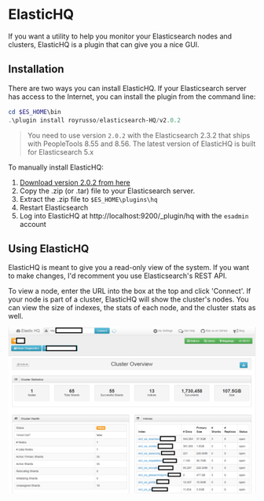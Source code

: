 # ElasticHQ

If you want a utility to help you monitor your Elasticsearch nodes and clusters, ElasticHQ is a plugin that can give you a nice GUI.

## Installation

There are two ways you can install ElasticHQ. If your Elasticsearch server has access to the Internet, you can install the plugin from the command line:

```powershell
cd $ES_HOME\bin
.\plugin install royrusso/elasticsearch-HQ/v2.0.2
```

> You need to use version `2.0.2` with the Elasticsearch 2.3.2 that ships with PeopleTools 8.55 and 8.56. The latest version of ElasticHQ is built for Elasticsearch 5.x

To manually install ElasticHQ:

1. [Download version 2.0.2 from here](https://github.com/royrusso/elasticsearch-HQ/releases)
1. Copy the .zip (or .tar) file to your Elasticsearch server.
1. Extract the .zip file to `$ES_HOME\plugins\hq`
1. Restart Elasticsearch
1. Log into ElasticHQ at http://localhost:9200/_plugin/hq with the `esadmin` account

## Using ElasticHQ

ElasticHQ is meant to give you a read-only view of the system. If you want to make changes, I'd recomment you use Elasticsearch's REST API.

To view a node, enter the URL into the box at the top and click 'Connect'. If your node is part of a cluster, ElasticHQ will show the cluster's nodes. You can view the size of indexes, the stats of each node, and the cluster stats as well.

![ElasticHQ Screenshot](_images/ElasticHQOverview.png)

